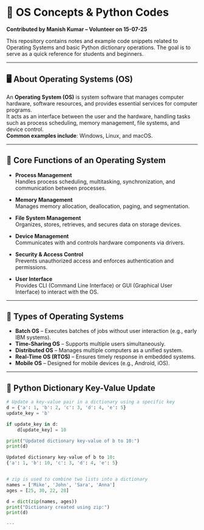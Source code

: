 # 📘 OS Concepts & Python Codes 
**Contributed by Manish Kumar – Volunteer on 15-07-25**

This repository contains notes and example code snippets related to Operating Systems and basic Python dictionary operations. The goal is to serve as a quick reference for students and beginners.

---

## 🖥️ About Operating Systems (OS)

An **Operating System (OS)** is system software that manages computer hardware, software resources, and provides essential services for computer programs.  
It acts as an interface between the user and the hardware, handling tasks such as process scheduling, memory management, file systems, and device control.  
**Common examples include**: Windows, Linux, and macOS.

---

## 🔧 Core Functions of an Operating System

- **Process Management**  
  Handles process scheduling, multitasking, synchronization, and communication between processes.

- **Memory Management**  
  Manages memory allocation, deallocation, paging, and segmentation.

- **File System Management**  
  Organizes, stores, retrieves, and secures data on storage devices.

- **Device Management**  
  Communicates with and controls hardware components via drivers.

- **Security & Access Control**  
  Prevents unauthorized access and enforces authentication and permissions.

- **User Interface**  
  Provides CLI (Command Line Interface) or GUI (Graphical User Interface) to interact with the OS.

---

## 🧠 Types of Operating Systems

- **Batch OS** – Executes batches of jobs without user interaction (e.g., early IBM systems).  
- **Time-Sharing OS** – Supports multiple users simultaneously.  
- **Distributed OS** – Manages multiple computers as a unified system.  
- **Real-Time OS (RTOS)** – Ensures timely response in embedded systems.  
- **Mobile OS** – Designed for mobile devices (e.g., Android, iOS).

---

## 🔑 Python Dictionary Key-Value Update

```python
# Update a key-value pair in a dictionary using a specific key
d = {'a': 1, 'b': 2, 'c': 3, 'd': 4, 'e': 5}
update_key = 'b'

if update_key in d:
    d[update_key] = 10

print("Updated dictionary key-value of b to 10:")
print(d)

Updated dictionary key-value of b to 10:
{'a': 1, 'b': 10, 'c': 3, 'd': 4, 'e': 5}


# zip is used to combine two lists into a dictionary
names = ['Mike', 'John', 'Sara', 'Anna']
ages = [25, 30, 22, 28]

d = dict(zip(names, ages))
print("Dictionary created using zip:")
print(d)

---



